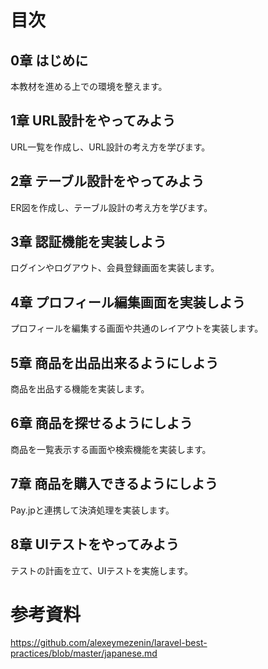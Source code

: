 # 目次
## 0章 はじめに
本教材を進める上での環境を整えます。

## 1章 URL設計をやってみよう
URL一覧を作成し、URL設計の考え方を学びます。

## 2章 テーブル設計をやってみよう
ER図を作成し、テーブル設計の考え方を学びます。

## 3章 認証機能を実装しよう
ログインやログアウト、会員登録画面を実装します。

## 4章 プロフィール編集画面を実装しよう
プロフィールを編集する画面や共通のレイアウトを実装します。

## 5章 商品を出品出来るようにしよう
商品を出品する機能を実装します。

## 6章 商品を探せるようにしよう
商品を一覧表示する画面や検索機能を実装します。

## 7章 商品を購入できるようにしよう
Pay.jpと連携して決済処理を実装します。

## 8章 UIテストをやってみよう
テストの計画を立て、UIテストを実施します。

# 参考資料
https://github.com/alexeymezenin/laravel-best-practices/blob/master/japanese.md
